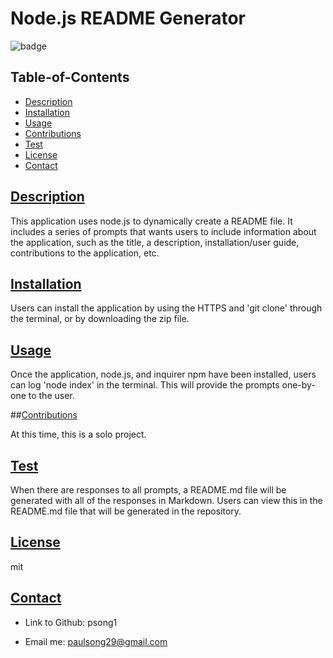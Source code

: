 
  # Node.js README Generator

  ![badge](https://img.shields.io/badge/license-mit-blue)

  ## Table-of-Contents

  * [Description](#description)
  * [Installation](#install)
  * [Usage](#usage)
  * [Contributions](#contribute)
  * [Test](#test)
  * [License](#license)
  * [Contact](#contact)
  
  ## [Description](#table-of-contents)

  This application uses node.js to dynamically create a README file. It includes a series of prompts that wants users to include information about the application, such as the title, a description, installation/user guide, contributions to the application, etc.

  ## [Installation](#table-of-contents)

  Users can install the application by using the HTTPS and 'git clone' through the terminal, or by downloading the zip file.

  ## [Usage](#table-of-contents)

  Once the application, node.js, and inquirer npm have been installed, users can log 'node index' in the terminal. This will provide the prompts one-by-one to the user.

  ##[Contributions](#table-of-contents)

  At this time, this is a solo project.

  ## [Test](#table-of-contents)

  When there are responses to all prompts, a README.md file will be generated with all of the responses in Markdown. Users can view this in the README.md file that will be generated in the repository.

  ## [License](#table-of-contents)

  mit

  ## [Contact](#table-of-contents)

  * Link to Github: psong1

  * Email me: paulsong29@gmail.com

